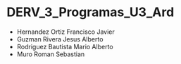 # DERV_3_Programas_U3_Ard

- Hernandez Ortiz Francisco Javier
- Guzman Rivera Jesus Alberto
- Rodriguez Bautista Mario Alberto
- Muro Roman Sebastian
